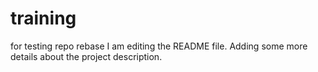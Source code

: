 # training
for testing repo rebase 
I am editing the README file. Adding some more details about the project description.


